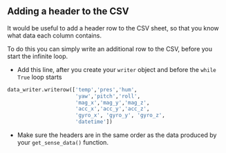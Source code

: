 ## Adding a header to the CSV

It would be useful to add a header row to the CSV sheet, so that you know what data each column contains.

To do this you can simply write an additional row to the CSV, before you start the infinite loop.

- Add this line, after you create your `writer` object and before the `while True` loop starts

```python
data_writer.writerow(['temp','pres','hum',
	                  'yaw','pitch','roll',
                      'mag_x','mag_y','mag_z',
                      'acc_x','acc_y','acc_z',
                      'gyro_x', 'gyro_y', 'gyro_z', 
                      'datetime'])
```

- Make sure the headers are in the same order as the data produced by your `get_sense_data()` function.

